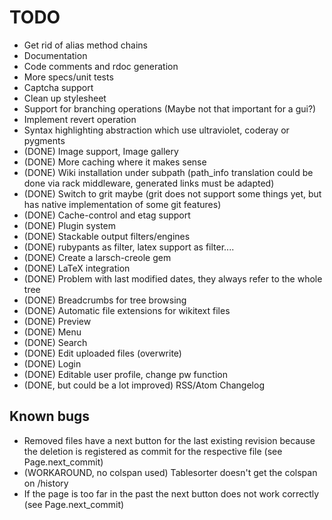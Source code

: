 TODO
====

- Get rid of alias method chains
- Documentation
- Code comments and rdoc generation
- More specs/unit tests
- Captcha support
- Clean up stylesheet
- Support for branching operations (Maybe not that important for a gui?)
- Implement revert operation
- Syntax highlighting abstraction which use ultraviolet, coderay or pygments
- (DONE) Image support, Image gallery
- (DONE) More caching where it makes sense
- (DONE) Wiki installation under subpath (path_info translation could be done
  via rack middleware, generated links must be adapted)
- (DONE) Switch to grit maybe (grit does not support some things yet, but has native implementation of some git features)
- (DONE) Cache-control and etag support
- (DONE) Plugin system
- (DONE) Stackable output filters/engines
- (DONE) rubypants as filter, latex support as filter....
- (DONE) Create a larsch-creole gem
- (DONE) LaTeX integration
- (DONE) Problem with last modified dates, they always refer to the whole tree
- (DONE) Breadcrumbs for tree browsing
- (DONE) Automatic file extensions for wikitext files
- (DONE) Preview
- (DONE) Menu
- (DONE) Search
- (DONE) Edit uploaded files (overwrite)
- (DONE) Login
- (DONE) Editable user profile, change pw function
- (DONE, but could be a lot improved) RSS/Atom Changelog

Known bugs
----------

- Removed files have a next button for the last existing revision
  because the deletion is registered as commit for the respective file
  (see Page.next_commit)
- (WORKAROUND, no colspan used) Tablesorter doesn't get the colspan on /history
- If the page is too far in the past the next button does not work correctly
  (see Page.next_commit)
